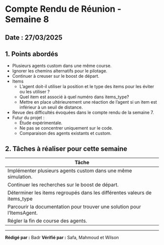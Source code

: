 # Compte Rendu de Réunion - Semaine 8

**Date :** 27/03/2025
---
## 1. Points abordés
- Plusieurs agents custom dans une même course.
- Ignorer les chemins alternatifs pour le pilotage.
- Continuer à creuser sur le boost de départ.
- Items
	- L’agent doit-il utiliser la position et le type des items pour les éviter ou les utiliser ?
	- Quel item est associé à quel numéro dans items_type?
	- Mettre en place ultérieurement une réaction de l’agent si un item est inférieur à un seuil de distance.
- Revue des difficultés évoquées dans le compte rendu de la semaine 7.
- Futur du projet :
	- Étude expérimentale.
	- Ne pas se concentrer uniquement sur le code.
	- Comparaison des agents existants et custom.

## 2. Tâches à réaliser pour cette semaine
| Tâche                                                                                                 
| -------------------------------------------------------------------------------------------|
|Implémenter plusieurs agents custom dans une même simulation.| 
|Continuer les recherches sur le boost de départ.|
|Déterminer les items regroupés dans les différentes valeurs de items_type|
|Parcourir la documentation pour trouver une solution pour l’ItemsAgent.|
|Régler la fin de course des agents.|
---
**Rédigé par :** Badr
**Vérifié par :**  Safa, Mahmoud et Wilson